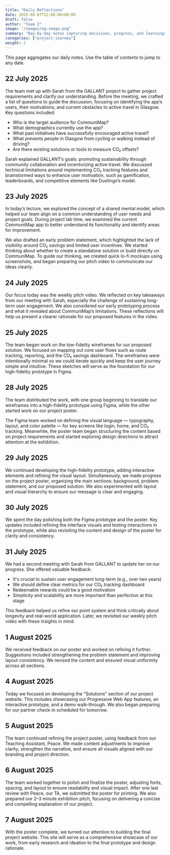 ```yaml
---
title: "Daily Reflections"
date: 2025-08-07T12:00:00+00:00
draft: false
author: "Team 2"
image: "/images/og-image.png"
summary: "Day-by-day notes capturing decisions, progress, and learnings."
categories: ["project-journey"]
weight: 2
---
```


This page aggregates our daily notes. Use the table of contents to jump to any date.

## 22 July 2025
The team met up with Sarah from the GALLANT project to gather project requirements and clarify our understanding. Before the meeting, we crafted a list of questions to guide the discussion, focusing on identifying the app’s users, their motivations, and current obstacles to active travel in Glasgow. Key questions included:

- Who is the target audience for CommuniMap?
- What demographics currently use the app?
- What past initiatives have successfully encouraged active travel?
- What prevents people in Glasgow from cycling or walking instead of driving?
- Are there existing solutions or tools to measure CO₂ offsets?

Sarah explained GALLANT’s goals: promoting sustainability through community collaboration and incentivizing active travel. We discussed technical limitations around implementing CO₂ tracking features and brainstormed ways to enhance user motivation, such as gamification, leaderboards, and competitive elements like Duolingo’s model.

## 23 July 2025
In today’s lecture, we explored the concept of a shared mental model, which helped our team align on a common understanding of user needs and project goals. During project lab time, we examined the current CommuniMap app to better understand its functionality and identify areas for improvement.

We also drafted an early problem statement, which highlighted the lack of visibility around CO₂ savings and limited user incentives. We started thinking about whether to create a standalone solution or build directly on CommuniMap. To guide our thinking, we created quick lo-fi mockups using screenshots, and began preparing our pitch video to communicate our ideas clearly.

## 24 July 2025
Our focus today was the weekly pitch video. We reflected on key takeaways from our meeting with Sarah, especially the challenge of sustaining long-term user engagement. We also considered our early prototyping process and what it revealed about CommuniMap’s limitations. These reflections will help us present a clearer rationale for our proposed features in the video.

## 25 July 2025
The team began work on the low-fidelity wireframes for our proposed solution. We focused on mapping out core user flows such as route tracking, reporting, and the CO₂ savings dashboard. The wireframes were intentionally minimal so we could iterate quickly and keep the user journey simple and intuitive. These sketches will serve as the foundation for our high-fidelity prototype in Figma.

## 28 July 2025
The team distributed the work, with one group beginning to translate our wireframes into a high-fidelity prototype using Figma, while the other started work on our project poster.

The Figma team worked on defining the visual language — typography, layout, and color palette — for key screens like login, home, and CO₂ tracking. Meanwhile, the poster team began structuring the content based on project requirements and started exploring design directions to attract attention at the exhibition.

## 29 July 2025
We continued developing the high-fidelity prototype, adding interactive elements and refining the visual layout. Simultaneously, we made progress on the project poster, organizing the main sections: background, problem statement, and our proposed solution. We also experimented with layout and visual hierarchy to ensure our message is clear and engaging.

## 30 July 2025
We spent the day polishing both the Figma prototype and the poster. Key updates included refining the interface visuals and testing interactions in the prototype, while also revisiting the content and design of the poster for clarity and consistency.

## 31 July 2025
We had a second meeting with Sarah from GALLANT to update her on our progress. She offered valuable feedback:

- It's crucial to sustain user engagement long-term (e.g., over two years)
- We should define clear metrics for our CO₂ tracking dashboard
- Redeemable rewards could be a good motivation
- Simplicity and scalability are more important than perfection at this stage

This feedback helped us refine our point system and think critically about longevity and real-world application. Later, we revisited our weekly pitch video with these insights in mind.

## 1 August 2025
We received feedback on our poster and worked on refining it further. Suggestions included strengthening the problem statement and improving layout consistency. We revised the content and ensured visual uniformity across all sections.

## 4 August 2025
Today we focused on developing the "Solutions" section of our project website. This includes showcasing our Progressive Web App features, an interactive prototype, and a demo walk-through. We also began preparing for our partner check-in scheduled for tomorrow.

## 5 August 2025
The team continued refining the project poster, using feedback from our Teaching Assistant, Peace. We made content adjustments to improve clarity, strengthen the narrative, and ensure all visuals aligned with our branding and project direction.

## 6 August 2025
The team worked together to polish and finalize the poster, adjusting fonts, spacing, and layout to ensure readability and visual impact. After one last review with Peace, our TA, we submitted the poster for printing. We also prepared our 2–3 minute exhibition pitch, focusing on delivering a concise and compelling explanation of our project.

## 7 August 2025
With the poster complete, we turned our attention to building the final project website. This site will serve as a comprehensive showcase of our work, from early research and ideation to the final prototype and design rationale.



